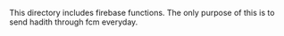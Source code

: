 This directory includes firebase functions.
The only purpose of this is to send hadith through fcm everyday.
